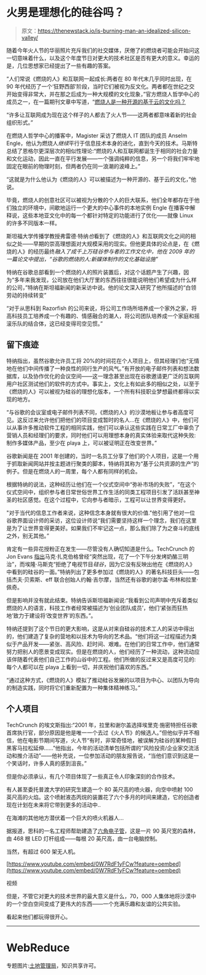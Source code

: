 # 火男是理想化的硅谷吗？

> 原文：<https://thenewstack.io/is-burning-man-an-idealized-silicon-valley/>

随着今年火人节的华丽照片充斥我们的社交媒体，厌倦了的燃烧者可能会开始问这一切意味着什么，以及这个年度节日对更大的技术社区是否有更大的意义。幸运的是，几位思想家已经提出了一些有趣的答案。

“人们常说《燃烧的人》和互联网一起成长:两者在 80 年代末几乎同时出现，在 90 年代经历了一个‘狂野西部’阶段，当时它们被视为反文化。两者都在世纪之交开始变得非常大，并在那之后成为一种大规模的文化现象，”官方燃烧人哲学中心的成员之一，在一篇期刊文章中写道，“[燃烧人是一种开源的基于云的文化吗？](https://journal.burningman.org/2018/08/philosophical-center/the-theme/is-burning-man-an-open-source-cloud-based-culture/)

“许多让互联网成为现在这个样子的人都去了火人节——这两者都意味着新的社会组织形式。”

在燃烧人哲学中心的播客中，Magister 采访了燃烧人 IT 团队的成员 Anselm Engle，他认为燃烧人*继续*平行于信息技术本身的进化，直到今天的技术。马斯特总结了恩格尔更深层次的相似性理论:“燃烧的人和互联网都诞生于相同的社会力量和文化运动，因此一直在平行发展——一个强调纯粹的信息，另一个将我们牢牢地固定在眼前的物理时刻，但两者仍在同一浪潮的波峰上。”

“这就是为什么他认为《燃烧的人》可以被描述为一种开源的、基于云的文化，”他说。

毕竟，燃烧人的创意社区可以被视为分散的个人的巨大联系，他们全年都存在于他们独立的环境中，间歇地运行一个更大的中心事件的本地实例 Engle 在播客中解释说，这些本地亚文化中的每一个都针对特定的功能进行了优化——就像 Linux 的许多不同版本一样。

斯坦福大学传播学教授弗雷德·特纳*也*看到了《燃烧的人》和互联网文化之间的相似之处——早期的崇高理想面对大规模采用的现实。但他更具体的论点是，在《燃烧的人》的经历最终*融入了成千上万硅谷参与者的工作文化中，他在 2009 年的一篇论文中提出，“谷歌的燃烧的人:新媒体制作的文化基础设施”*

特纳在谷歌总部看到一个燃烧的人的照片装置后，对这个话题产生了兴趣，因为“多年来我发现，公司放在他们大厅里的东西往往很能说明他们希望成为什么样的公司，”特纳在斯坦福新闻的新采访中说。他的论文深入研究了他所描述的“白领劳动的持续转变”

“对于从思科到 Razorfish 的公司来说，将公司工作场所培养成一个家外之家，将高科技员工培养成一个有趣的、情感融合的潮人，将公司团队培养成一个家庭和摇滚乐队的结合体，这已经变得司空见惯。”

## 留下痕迹

特纳指出，虽然谷歌允许员工将 20%的时间花在个人项目上，但其经理们也“无情地在他们中间传播了一种良性的同行生产的风气。”有开放的电子邮件列表和想法数据库，以及协作优化的会议空间——这一理念甚至出现在谷歌邀请更广泛的互联网用户社区测试他们的软件的方式中。事实上，文化上有如此多的相似之处，以至于《燃烧的人》可以被视为硅谷的理想化版本，一个所有科技职业梦想最终都得以实现的地方。

“与谷歌的会议室或电子邮件列表不同，《燃烧的人》的沙漠地板让参与者高度可见。这反过来允许他们把他们的项目变成暂时的名人…在《燃烧的人》中，他们可以从事许多推动软件工程的相同实践，他们可以承认这些实践在日常工厂中辜负了营销人员和经理们的要求，同时他们可以用理想本身的真实体验来取代这种失败:制作多媒体产品，至少在 playa 上，可以被证明正在改变世界。”

谷歌新闻是在 2001 年创建的，当时一名员工分享了他们的个人项目，这是一个用于抓取新闻网站并按主题进行聚类的脚本，特纳将其称为“基于公共资源的生产”的例子。但是在燃烧人的一周里，每个人都有同样的机会。

根据特纳的说法，这种经历让他们在一个仪式空间中“弥补市场的失败”，“在这个仪式空间中，组织参与者日常世俗世界工作生活的同类工程项目引发了活跃甚至神圣的社区感觉。在这个过程中，它向参与者暗示，工程可以让世界变得更好。

"对于当代的信息工作者来说，这种信念本身就有很大的价值."他引用了他对一位谷歌界面设计师的采访，这位设计师说“我们需要坚持这样一个理念，我们在这里是为了让世界变得更美好。如果我们不牢记这一点，那么我们除了为之奋斗的底线之外，别无其他。”

肯定有一些异花授粉正在发生——尽管没有人确切知道是什么。TechCrunch 的 Jon Evans [指出](https://techcrunch.com/2018/09/04/burning-man-sympathy-for-the-turnkey-devil/)马克·扎克伯格曾经“突然出现，花了一个下午分发烤奶酪三明治”，而埃隆·马斯克“拒绝了电视节目*硅谷*，因为它没有反映出他在《燃烧的人》中看到的硅谷的一面。”特纳列出了更多参加过《燃烧的人》的著名科技巨头——包括杰夫·贝索斯、eff 联合创始人约翰·吉尔摩，当然还有谷歌的谢尔盖·布林和拉里·佩奇。

但是影响并没有就此结束。特纳告诉斯坦福新闻说:“我看到公司声明中充斥着类似燃烧的人的语言，科技工作者经常被描述为‘创业团队成员’，他们‘紧张而狂热地’致力于建设将‘改变世界’的东西。”。

特纳还提到了这个节日的更大影响，这是从对来自硅谷的技术工人的采访中得出的，他们建造了复杂的营地和以技术为导向的艺术品。“他们将这一过程描述为类似于产品开发——紧张、高风险、赶时间、艰难。在他们的日常工作中，他们通常努力把别人的愿景变成现实。但是在燃烧的人，他们经历了一种流动，这种流动应该伴随着代表他们自己工作的山谷中的工程。他们所做的反过来又是高度可见的:每个人都可以在 playa 上看到一切，并庆祝他们喜欢的东西。”

“通过这种方式，《燃烧的人》模拟了推动硅谷发展的以项目为中心、以团队为导向的制造实践，同时将它们重新配置为一种集体精神练习。”

## **个人项目**

TechCrunch 的埃文斯指出:“2001 年，拉里和谢尔盖选择埃里克·施密特担任谷歌首席执行官，部分原因是他是唯一一个去过《火人节》的候选人。”但他似乎并不相信，他在电影节期间写道，火人节“有时，非常奇怪地，被误解为硅谷的某种假日黑客马拉松延伸……”他指出，今年的活动清单包括所谓的“风险投资/企业家交流活动和推介活动”——他补充说，一位参加活动的朋友报告说，“当他们意识到这是一个笑话时，许多人真的感到沮丧。”

但是你必须承认，有几个项目体现了一些真正令人印象深刻的合作技术。

有人甚至委托普渡大学的研究生建造一个 80 英尺高的喷火器，向空中喷射 100 英尺高的火焰。这个喷射液态丙烷的装置花了六个多月的时间来建造，它的创造者现在计划在未来将它带到更多的活动中..

在海滩的其他地方潜伏着一个巨大的喷火机器人…

据报道，思科的一名工程师帮助建造了[六角电子管](http://www.3waylabs.com/projects/hex/)，这是一片 90 英尺宽的森林，由 468 根 LED 灯杆组成——每根 20 英尺高，由一台电脑控制。

当然，有超过 600 架无人机。

[https://www.youtube.com/embed/0W7RdF1yFCw?feature=oembed](https://www.youtube.com/embed/0W7RdF1yFCw?feature=oembed)

视频

但是，不管它对更大的技术世界的最大意义是什么，70，000 人集体地将沙漠中的一个空白空间变成了更伟大的东西——一个充满乐趣和友谊的公共实验。

看起来他们都玩得很开心。

* * *

# WebReduce

专题图片:[土地管理局](https://www.flickr.com/photos/blmnevada/43531213634/)，知识共享许可。

<svg xmlns:xlink="http://www.w3.org/1999/xlink" viewBox="0 0 68 31" version="1.1"><title>Group</title> <desc>Created with Sketch.</desc></svg>